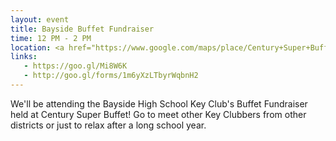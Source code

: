 ```yaml
---
layout: event
title: Bayside Buffet Fundraiser
time: 12 PM - 2 PM
location: <a href="https://www.google.com/maps/place/Century+Super+Buffet/@40.7303344,-73.7431656,17z/data=!3m1!4b1!4m5!3m4!1s0x89c262261cc40ea5:0x789d65e44c308f5b!8m2!3d40.7303344!4d-73.7431656">Century Super Buffet, Bayside</a>
links: 
   - https://goo.gl/Mi8W6K
   - http://goo.gl/forms/1m6yXzLTbyrWqbnH2
---
```

We'll be attending the Bayside High School Key Club's Buffet Fundraiser held at Century Super Buffet! Go to meet other Key Clubbers from other districts or just to relax after a long school year.
